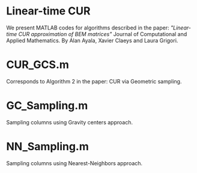 # Linear-time CUR
We present MATLAB codes for algorithms described in the paper:
*"Linear-time CUR approximation of BEM matrices"*
Journal of Computational and Applied Mathematics.
By Alan Ayala, Xavier Claeys and Laura Grigori.

# CUR_GCS.m
Corresponds to Algorithm 2 in the paper: CUR via Geometric sampling.

# GC_Sampling.m
Sampling columns using Gravity centers approach.

# NN_Sampling.m
Sampling columns using Nearest-Neighbors approach.
